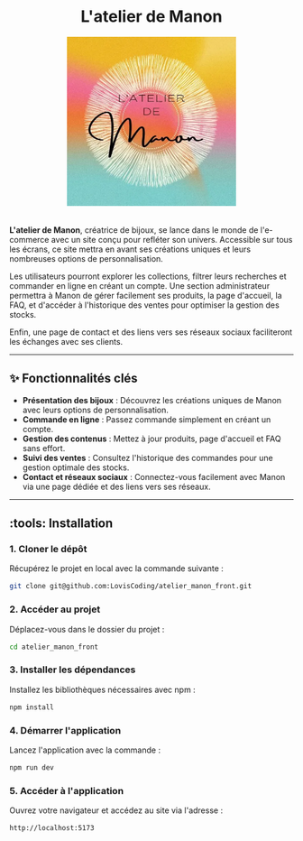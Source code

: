 <div align="center">
    <h1>L'atelier de Manon</h1>
</div>

<div align="center">
    <img src="src/assets/img/logo_manon.webp" alt="Logo de l'atelier de Manon" width="300">
</div>

<br>

**L'atelier de Manon**, créatrice de bijoux, se lance dans le monde de l'e-commerce avec un site conçu pour refléter son univers. Accessible sur tous les écrans, ce site mettra en avant ses créations uniques et leurs nombreuses options de personnalisation.

Les utilisateurs pourront explorer les collections, filtrer leurs recherches et commander en ligne en créant un compte. Une section administrateur permettra à Manon de gérer facilement ses produits, la page d'accueil, la FAQ, et d'accéder à l'historique des ventes pour optimiser la gestion des stocks.

Enfin, une page de contact et des liens vers ses réseaux sociaux faciliteront les échanges avec ses clients.

---

## :sparkles: **Fonctionnalités clés**  

- **Présentation des bijoux** : Découvrez les créations uniques de Manon avec leurs options de personnalisation.  
- **Commande en ligne** : Passez commande simplement en créant un compte.  
- **Gestion des contenus** : Mettez à jour produits, page d'accueil et FAQ sans effort.  
- **Suivi des ventes** : Consultez l'historique des commandes pour une gestion optimale des stocks.  
- **Contact et réseaux sociaux** : Connectez-vous facilement avec Manon via une page dédiée et des liens vers ses réseaux.  

---

## :tools: **Installation**  

### 1. **Cloner le dépôt**  
Récupérez le projet en local avec la commande suivante :  
```bash
git clone git@github.com:LovisCoding/atelier_manon_front.git
```

### 2. **Accéder au projet**  
Déplacez-vous dans le dossier du projet :  
```bash
cd atelier_manon_front
```

### 3. **Installer les dépendances**  
Installez les bibliothèques nécessaires avec npm :  
```bash
npm install
```

### 4. **Démarrer l'application**  
Lancez l'application avec la commande :  
```bash
npm run dev
```

### 5. **Accéder à l'application**  
Ouvrez votre navigateur et accédez au site via l'adresse :  
```bash
http://localhost:5173